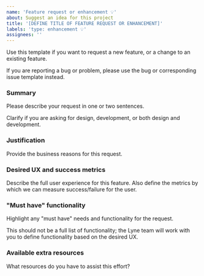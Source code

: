```yaml
---
name: 'Feature request or enhancement 💡'
about: Suggest an idea for this project
title: '[DEFINE TITLE OF FEATURE REQUEST OR ENHANCEMENT]'
labels: 'type: enhancement 💡'
assignees: ''
---
```


Use this template if you want to request a new feature, or a change to an
existing feature.

If you are reporting a bug or problem, please use the bug or corresponding issue template instead.

### Summary

Please describe your request in one or two sentences.

Clarify if you are asking for design, development, or both design and
development.

### Justification

Provide the business reasons for this request.

### Desired UX and success metrics

Describe the full user experience for this feature. Also define the metrics by
which we can measure success/failure for the user.

### "Must have" functionality

Highlight any "must have" needs and functionality for the request.

This should not be a full list of functionality; the Lyne team will work with
you to define functionality based on the desired UX.

### Available extra resources

What resources do you have to assist this effort?